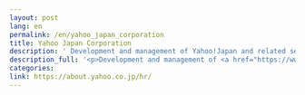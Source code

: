 ```yaml
---
layout: post
lang: en
permalink: /en/yahoo_japan_corporation
title: Yahoo Japan Corporation
description: ' Development and management of Yahoo!Japan and related services, including Yahoo!Shopping, Yahoo!Auctions. Possible remote working 5 days for a month. '
description_full: '<p>Development and management of <a href="https://www.yahoo.co.jp/">Yahoo!Japan</a> and related services, including <a href="https://shopping.yahoo.co.jp/">Yahoo!Shopping</a>, <a href="https://auctions.yahoo.co.jp/">Yahoo!Auctions</a>. Possible remote working 5 days for a month.</p>'
categories: 
link: https://about.yahoo.co.jp/hr/
---
```

